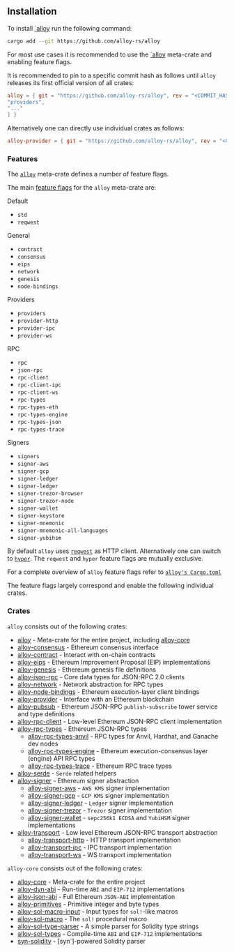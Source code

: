 ## Installation

To install [`alloy](https://github.com/alloy-rs/alloy) run the following command:

```sh
cargo add --git https://github.com/alloy-rs/alloy
```

For most use cases it is recommended to use the [`alloy](https://github.com/alloy-rs/alloy/tree/main/crates/alloy) meta-crate and enabling feature flags.

It is recommended to pin to a specific commit hash as follows until `alloy` releases its first official version of all crates:

```toml
alloy = { git = "https://github.com/alloy-rs/alloy", rev = "<COMMIT_HASH>", features = [
"providers",
"..."
] }
```

Alternatively one can directly use individual crates as follows:

```toml
alloy-provider = { git = "https://github.com/alloy-rs/alloy", rev = "<COMMIT_HASH>" }
```

### Features

The [`alloy`](https://github.com/alloy-rs/alloy/tree/main/crates/alloy) meta-crate defines a number of feature flags.

The main [feature flags](https://github.com/alloy-rs/alloy/blob/main/crates/alloy/Cargo.toml) for the `alloy` meta-crate are:

Default
- `std`
- `reqwest`

General
- `contract`
- `consensus`
- `eips`
- `network`
- `genesis`
- `node-bindings`

Providers
- `providers`
- `provider-http`
- `provider-ipc`
- `provider-ws`

RPC
- `rpc`
- `json-rpc`
- `rpc-client`
- `rpc-client-ipc`
- `rpc-client-ws`
- `rpc-types`
- `rpc-types-eth`
- `rpc-types-engine`
- `rpc-types-json`
- `rpc-types-trace`

Signers
- `signers`
- `signer-aws`
- `signer-gcp`
- `signer-ledger`
- `signer-ledger`
- `signer-trezor-browser`
- `signer-trezor-node`
- `signer-wallet`
- `signer-keystore`
- `signer-mnemonic`
- `signer-mnemonic-all-languages`
- `signer-yubihsm`

By default `alloy` uses [`reqwest`](https://crates.io/crates/reqwest) as HTTP client. Alternatively one can switch to [`hyper`](https://crates.io/crates/hyper).
The `reqwest` and `hyper` feature flags are mutually exclusive.
  
For a complete overview of `alloy` feature flags refer to [`alloy's Cargo.toml`](https://github.com/alloy-rs/alloy/blob/main/crates/alloy/Cargo.toml)

The feature flags largely correspond and enable the following individual crates.

### Crates

`alloy` consists out of the following crates:

- [alloy](https://github.com/alloy-rs/alloy/tree/main/crates/alloy) - Meta-crate for the entire project, including [alloy-core](https://github.com/alloy-rs/core/tree/main/crates/core)
- [alloy-consensus](https://github.com/alloy-rs/alloy/tree/main/crates/consensus) - Ethereum consensus interface
- [alloy-contract](https://github.com/alloy-rs/alloy/tree/main/crates/contract) - Interact with on-chain contracts
- [alloy-eips](https://github.com/alloy-rs/alloy/tree/main/crates/eips) - Ethereum Improvement Proposal (EIP) implementations
- [alloy-genesis](https://github.com/alloy-rs/alloy/tree/main/crates/genesis) - Ethereum genesis file definitions
- [alloy-json-rpc](https://github.com/alloy-rs/alloy/tree/main/crates/json-rpc) - Core data types for JSON-RPC 2.0 clients
- [alloy-network](https://github.com/alloy-rs/alloy/tree/main/crates/network) - Network abstraction for RPC types
- [alloy-node-bindings](https://github.com/alloy-rs/alloy/tree/main/crates/node-bindings) - Ethereum execution-layer client bindings
- [alloy-provider](https://github.com/alloy-rs/alloy/tree/main/crates/provider) - Interface with an Ethereum blockchain
- [alloy-pubsub](https://github.com/alloy-rs/alloy/tree/main/crates/pubsub) - Ethereum JSON-RPC `publish-subscribe` tower service and type definitions
- [alloy-rpc-client](https://github.com/alloy-rs/alloy/tree/main/crates/rpc-client) - Low-level Ethereum JSON-RPC client implementation
- [alloy-rpc-types](https://github.com/alloy-rs/alloy/tree/main/crates/rpc-types) - Ethereum JSON-RPC types
  - [alloy-rpc-types-anvil](https://github.com/alloy-rs/alloy/tree/main/crates/rpc-types-anvil) - RPC types for Anvil, Hardhat, and Ganache dev nodes
  - [alloy-rpc-types-engine](https://github.com/alloy-rs/alloy/tree/main/crates/rpc-types-engine) - Ethereum execution-consensus layer (engine) API RPC types
  - [alloy-rpc-types-trace](https://github.com/alloy-rs/alloy/tree/main/crates/rpc-types-trace) - Ethereum RPC trace types
- [alloy-serde](https://github.com/alloy-rs/alloy/tree/main/crates/serde) - `Serde` related helpers
- [alloy-signer](https://github.com/alloy-rs/alloy/tree/main/crates/signer) - Ethereum signer abstraction
  - [alloy-signer-aws]( https://github.com/alloy-rs/alloy/tree/main/crates/signer-aws) - `AWS KMS` signer implementation
  - [alloy-signer-gcp](https://github.com/alloy-rs/alloy/tree/main/crates/signer-gcp) - `GCP KMS` signer implementation
  - [alloy-signer-ledger](https://github.com/alloy-rs/alloy/tree/main/crates/signer-ledger) - `Ledger` signer implementation
  - [alloy-signer-trezor](https://github.com/alloy-rs/alloy/tree/main/crates/signer-trezor)  - `Trezor` signer implementation
  - [alloy-signer-wallet](https://github.com/alloy-rs/alloy/tree/main/crates/signer-wallet)  - `sepc256k1 ECDSA` and `YubiHSM` signer implementations
- [alloy-transport](https://github.com/alloy-rs/alloy/tree/main/crates/transport) - Low level Ethereum JSON-RPC transport abstraction
  - [alloy-transport-http](https://github.com/alloy-rs/alloy/tree/main/crates/transport-http) - HTTP transport implementation
  - [alloy-transport-ipc](https://github.com/alloy-rs/alloy/tree/main/crates/transport-ipc) - IPC transport implementation
  - [alloy-transport-ws](https://github.com/alloy-rs/alloy/tree/main/crates/transport-ws) - WS transport implementation

`alloy-core` consists out of the following crates:

- [alloy-core](https://github.com/alloy-rs/core/tree/main/crates/core) - Meta-crate for the entire project
- [alloy-dyn-abi](https://github.com/alloy-rs/core/tree/main/crates/dyn-abi) - Run-time `ABI` and `EIP-712` implementations
- [alloy-json-abi](https://github.com/alloy-rs/core/tree/main/crates/json-abi) - Full Ethereum `JSON-ABI` implementation
- [alloy-primitives](https://github.com/alloy-rs/core/tree/main/crates/primitives) - Primitive integer and byte types
- [alloy-sol-macro-input](https://github.com/alloy-rs/core/tree/main/crates/sol-macro-input) - Input types for `sol!`-like macros
- [alloy-sol-macro](https://github.com/alloy-rs/core/tree/main/crates/sol-macro) - The `sol!` procedural macro
- [alloy-sol-type-parser](https://github.com/alloy-rs/core/tree/main/crates/sol-type-parser) - A simple parser for Solidity type strings
- [alloy-sol-types](https://github.com/alloy-rs/core/tree/main/crates/sol-types) - Compile-time `ABI` and `EIP-712` implementations
- [syn-solidity](https://github.com/alloy-rs/core/tree/main/crates/syn-solidity) - [syn`]-powered Solidity parser
